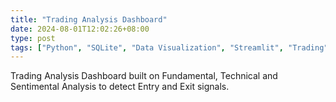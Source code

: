 ```yaml
---
title: "Trading Analysis Dashboard"
date: 2024-08-01T12:02:26+08:00
type: post
tags: ["Python", "SQLite", "Data Visualization", "Streamlit", "Trading"]
---
```


Trading Analysis Dashboard built on Fundamental, Technical and Sentimental Analysis to detect Entry and Exit signals.